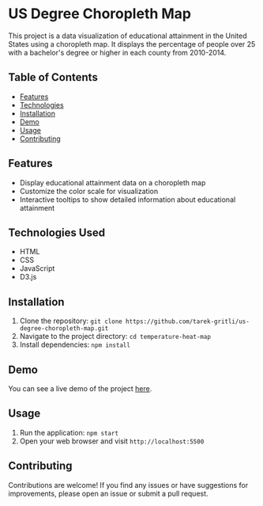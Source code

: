 # US Degree Choropleth Map

This project is a data visualization of educational attainment in the United States using a choropleth map. It displays the percentage of people over 25 with a bachelor's degree or higher in each county from 2010-2014.

## Table of Contents

- [Features](#features)
- [Technologies](#technologies)
- [Installation](#installation)
- [Demo](#demo)
- [Usage](#usage)
- [Contributing](#contributing)

## Features

- Display educational attainment data on a choropleth map
- Customize the color scale for visualization
- Interactive tooltips to show detailed information about educational attainment

## Technologies Used

- HTML
- CSS
- JavaScript
- D3.js

## Installation

1. Clone the repository: `git clone https://github.com/tarek-gritli/us-degree-choropleth-map.git`
2. Navigate to the project directory: `cd temperature-heat-map`
3. Install dependencies: `npm install`

## Demo

You can see a live demo of the project [here](https://us-degree-choropleth-map-d3.netlify.app/).

## Usage

1. Run the application: `npm start`
2. Open your web browser and visit `http://localhost:5500`

## Contributing

Contributions are welcome! If you find any issues or have suggestions for improvements, please open an issue or submit a pull request.


